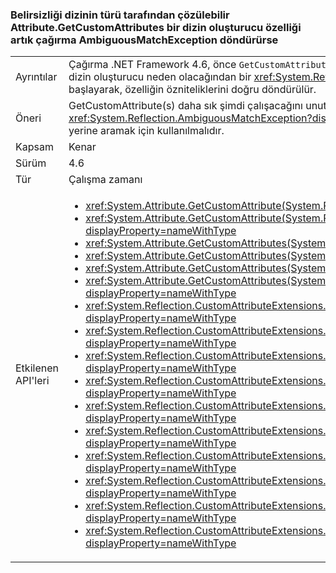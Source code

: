 ### <a name="calling-attributegetcustomattributes-on-an-indexer-property-no-longer-throws-ambiguousmatchexception-if-the-ambiguity-can-be-resolved-by-indexs-type"></a>Belirsizliği dizinin türü tarafından çözülebilir Attribute.GetCustomAttributes bir dizin oluşturucu özelliği artık çağırma AmbiguousMatchException döndürürse

|   |   |
|---|---|
|Ayrıntılar|Çağırma .NET Framework 4.6, önce <code>GetCustomAttribute(s)</code> başka bir özelliğinden yalnızca dizin türüne göre farklıydı özelliği üzerinde bir dizin oluşturucu neden olacağından bir <xref:System.Reflection.AmbiguousMatchException?displayProperty=name>. .NET Framework 4.6 başlayarak, özelliğin özniteliklerini doğru döndürülür.|
|Öneri|GetCustomAttribute(s) daha sık şimdi çalışacağını unutmayın. Bir uygulamayı daha önce güvenmek, <xref:System.Reflection.AmbiguousMatchException?displayProperty=name>, yansıma şimdi açıkça birden çok dizin oluşturucu için bunun yerine aramak için kullanılmalıdır.|
|Kapsam|Kenar|
|Sürüm|4.6|
|Tür|Çalışma zamanı|
|Etkilenen API'leri|<ul><li><xref:System.Attribute.GetCustomAttribute(System.Reflection.MemberInfo,System.Type)?displayProperty=nameWithType></li><li><xref:System.Attribute.GetCustomAttribute(System.Reflection.MemberInfo,System.Type,System.Boolean)?displayProperty=nameWithType></li><li><xref:System.Attribute.GetCustomAttributes(System.Reflection.MemberInfo)?displayProperty=nameWithType></li><li><xref:System.Attribute.GetCustomAttributes(System.Reflection.MemberInfo,System.Boolean)?displayProperty=nameWithType></li><li><xref:System.Attribute.GetCustomAttributes(System.Reflection.MemberInfo,System.Type)?displayProperty=nameWithType></li><li><xref:System.Attribute.GetCustomAttributes(System.Reflection.MemberInfo,System.Type,System.Boolean)?displayProperty=nameWithType></li><li><xref:System.Reflection.CustomAttributeExtensions.GetCustomAttribute(System.Reflection.MemberInfo,System.Type)?displayProperty=nameWithType></li><li><xref:System.Reflection.CustomAttributeExtensions.GetCustomAttribute(System.Reflection.MemberInfo,System.Type,System.Boolean)?displayProperty=nameWithType></li><li><xref:System.Reflection.CustomAttributeExtensions.GetCustomAttribute%60%601(System.Reflection.MemberInfo)?displayProperty=nameWithType></li><li><xref:System.Reflection.CustomAttributeExtensions.GetCustomAttribute%60%601(System.Reflection.MemberInfo,System.Boolean)?displayProperty=nameWithType></li><li><xref:System.Reflection.CustomAttributeExtensions.GetCustomAttributes(System.Reflection.MemberInfo)?displayProperty=nameWithType></li><li><xref:System.Reflection.CustomAttributeExtensions.GetCustomAttributes(System.Reflection.MemberInfo,System.Boolean)?displayProperty=nameWithType></li><li><xref:System.Reflection.CustomAttributeExtensions.GetCustomAttributes(System.Reflection.MemberInfo,System.Type)?displayProperty=nameWithType></li><li><xref:System.Reflection.CustomAttributeExtensions.GetCustomAttributes(System.Reflection.MemberInfo,System.Type,System.Boolean)?displayProperty=nameWithType></li><li><xref:System.Reflection.CustomAttributeExtensions.GetCustomAttributes%60%601(System.Reflection.MemberInfo)?displayProperty=nameWithType></li><li><xref:System.Reflection.CustomAttributeExtensions.GetCustomAttributes%60%601(System.Reflection.MemberInfo,System.Boolean)?displayProperty=nameWithType></li></ul>|

